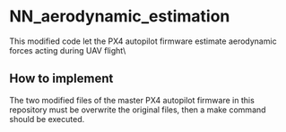 # NN_aerodynamic_estimation
This modified code let the PX4 autopilot firmware estimate aerodynamic forces acting during UAV flight\\

## How to implement
The two modified files of the master PX4 autopilot firmware in this repository must be overwrite the original files, then a make command should be executed. 
